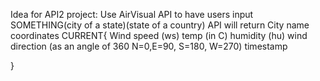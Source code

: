 Idea for API2 project:
Use AirVisual API to have users input SOMETHING(city of a state)(state of a country)
API will return
City name
coordinates
CURRENT{
Wind speed (ws)
temp (in C)
humidity (hu)
wind direction (as an angle of 360 N=0,E=90, S=180, W=270)
timestamp

}
